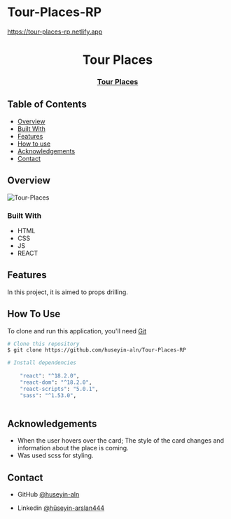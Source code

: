 # Tour-Places-RP

https://tour-places-rp.netlify.app

<h1 align="center">Tour Places</h1>

<div align="center">
  <h3>
    <a href="https://tour-places-rp.netlify.app">
     Tour Places
    </a>
  </h3>
</div>


<!-- TABLE OF CONTENTS -->

## Table of Contents

- [Overview](#overview)
- [Built With](#built-with)
- [Features](#features)
- [How to use](#how-to-use)
- [Acknowledgements](#acknowledgements)
- [Contact](#contact)

<!-- OVERVIEW -->

## Overview

![Tour-Places](https://user-images.githubusercontent.com/101873227/201477625-07c94647-50d7-43b6-80ba-e07635afdc9c.gif)


### Built With

- HTML
- CSS
- JS
- REACT

## Features

In this project, it is aimed to props drilling.  

## How To Use

To clone and run this application, you'll need [Git](https://git-scm.com) 
```bash
# Clone this repository
$ git clone https://github.com/huseyin-aln/Tour-Places-RP

# Install dependencies
  
    "react": "^18.2.0",
    "react-dom": "^18.2.0",
    "react-scripts": "5.0.1",
    "sass": "^1.53.0",
    
```

## Acknowledgements
- When the user hovers over the card; The style of the card changes and information about the place is coming.
- Was used scss for styling.

## Contact

- GitHub [@huseyin-aln](https://{github.com/huseyin-aln})

- Linkedin [@hüseyin-arslan444](https://{linkedin.com/hüseyin-arslan444})
